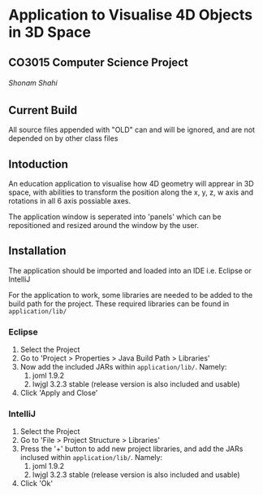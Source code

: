 # Application to Visualise 4D Objects in 3D Space

## CO3015 Computer Science Project
###### Shonam Shahi

## Current Build
All source files appended with "OLD" can and will be ignored, and are not depended on by other class files

## Intoduction
An education application to visualise how 4D geometry will apprear in 3D space, with abilities to transform the position along the x, y, z, w axis and rotations in all 6 axis possiable axes.

The application window is seperated into 'panels' which can be repositioned and resized around the window by the user.

## Installation
The application should be imported and loaded into an IDE i.e. Eclipse or IntelliJ

For the application to work, some libraries are needed to be added to the build path for the project. These required libraries can be found in `application/lib/`
### Eclipse
1. Select the Project
2. Go to 'Project > Properties > Java Build Path > Libraries'
3. Now add the included JARs within `application/lib/`. Namely:
    1. joml 1.9.2
    2. lwjgl 3.2.3 stable (release version is also included and usable)
4. Click 'Apply and Close'

### IntelliJ
1. Select the Project
2. Go to 'File > Project Structure > Libraries'
3. Press the '+' button to add new project libraries, and add the JARs inclused within `application/lib/`. Namely:
    1. joml 1.9.2
    2. lwjgl 3.2.3 stable (release version is also included and usable)
4. Click 'Ok'
